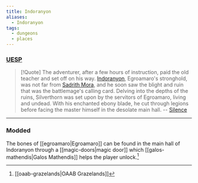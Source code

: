 ```yaml
---
title: Indoranyon
aliases:
  - Indoranyon
tags:
  - dungeons
  - places
---
```

### [UESP](https://en.uesp.net/wiki/Morrowind:Indoranyon)
> [!Quote]
> The adventurer, after a few hours of instruction, paid the old teacher and set off on his way. [Indoranyon](https://en.uesp.net/wiki/Morrowind:Indoranyon "Morrowind:Indoranyon"), Egroamaro's stronghold, was not far from [Sadrith Mora](https://en.uesp.net/wiki/Morrowind:Sadrith_Mora "Morrowind:Sadrith Mora"), and he soon saw the blight and ruin that was the battlemage's calling card. Delving into the depths of the ruins, Silverthorn was set upon by the servitors of Egroamaro, living and undead. With his enchanted ebony blade, he cut through legions before facing the master himself in the desolate main hall.
> -- [Silence](https://en.uesp.net/wiki/Morrowind:Silence_(book))

***
### Modded
The bones of [[egroamaro|Egroamaro]] can be found in the main hall of Indoranyon through a [[magic-doors|magic door]] which [[galos-mathendis|Galos Mathendis]] helps the player unlock.[^1]

[^1]: [[oaab-grazelands|OAAB Grazelands]]